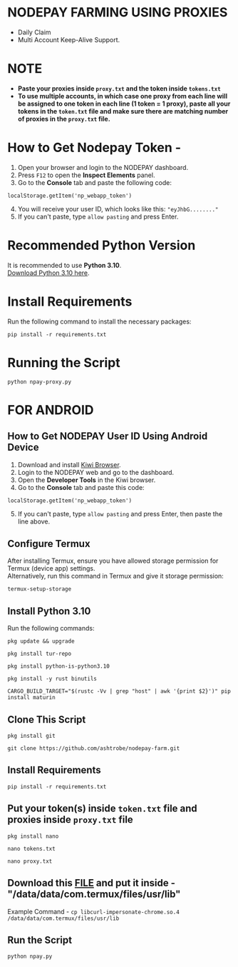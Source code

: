 # NODEPAY FARMING USING PROXIES
- Daily Claim
- Multi Account Keep-Alive Support.

# NOTE

- **Paste your proxies inside ```proxy.txt``` and the token inside ```tokens.txt```**
- **To use multiple accounts, in which case one proxy from each line will be assigned to one token in each line (1 token = 1 proxy), paste all your tokens in the ```token.txt``` file and make sure there are matching number of proxies in the ```proxy.txt``` file.**


# How to Get Nodepay Token -

1. Open your browser and login to the NODEPAY dashboard.
2. Press `F12` to open the **Inspect Elements** panel.
3. Go to the **Console** tab and paste the following code:
```
localStorage.getItem('np_webapp_token') 
```

4. You will receive your user ID, which looks like this: `"eyJhbG........"`
5. If you can't paste, type `allow pasting` and press Enter.

# Recommended Python Version

It is recommended to use **Python 3.10**.  
[Download Python 3.10 here](https://www.python.org/downloads/release/python-3100/).

# Install Requirements

Run the following command to install the necessary packages:

```
pip install -r requirements.txt
```

# Running the Script

```
python npay-proxy.py
```
# FOR ANDROID

## How to Get NODEPAY User ID Using Android Device

1. Download and install [Kiwi Browser](https://play.google.com/store/apps/details?id=com.kiwibrowser.browser&hl=en).
2. Login to the NODEPAY web and go to the dashboard.
3. Open the **Developer Tools** in the Kiwi browser.
4. Go to the **Console** tab and paste this code:
```
localStorage.getItem('np_webapp_token') 
```

5. If you can't paste, type `allow pasting` and press Enter, then paste the line above.

## Configure Termux

After installing Termux, ensure you have allowed storage permission for Termux (device app) settings.  
Alternatively, run this command in Termux and give it storage permission:

```
termux-setup-storage
```

## Install Python 3.10

Run the following commands:

```
pkg update && upgrade
```
```
pkg install tur-repo
```
```
pkg install python-is-python3.10
```
```
pkg install -y rust binutils
```
```
CARGO_BUILD_TARGET="$(rustc -Vv | grep "host" | awk '{print $2}')" pip install maturin
```

## Clone This Script
```
pkg install git
```
```
git clone https://github.com/ashtrobe/nodepay-farm.git
```
## Install Requirements
```
pip install -r requirements.txt
```
## Put your token(s) inside ```token.txt``` file and proxies inside ```proxy.txt``` file
```
pkg install nano
```
```
nano tokens.txt
```
```
nano proxy.txt
```
## Download this [FILE](https://github.com/ylasgamers/nodepay/raw/refs/heads/main/libcurl-impersonate-chrome.so.4) and put it inside - "/data/data/com.termux/files/usr/lib"
Example Command - ```cp libcurl-impersonate-chrome.so.4 /data/data/com.termux/files/usr/lib```
## Run the Script
```
python npay.py
```
